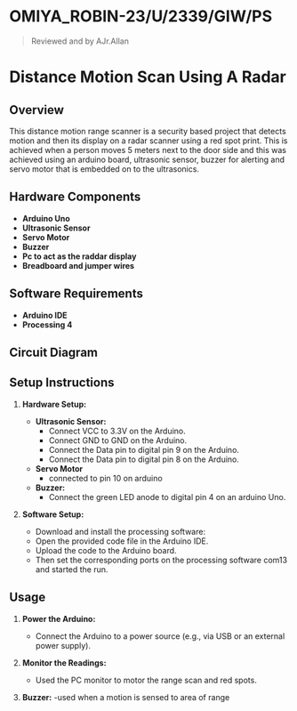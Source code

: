 # OMIYA_ROBIN-23/U/2339/GIW/PS
> Reviewed and  by AJr.Allan
# Distance Motion Scan Using A Radar
## Overview
This distance motion range scanner is a security based project that detects motion and then its display on a radar scanner using a red spot print. This is achieved when a person moves 5 meters next to the door side and this was achieved using an arduino board, ultrasonic sensor, buzzer for alerting and servo motor that is embedded on to the ultrasonics.

## Hardware Components
- **Arduino Uno**
- **Ultrasonic Sensor**
- **Servo Motor**
- **Buzzer**
- **Pc to act as the raddar display**
- **Breadboard and jumper wires**

## Software Requirements
- **Arduino IDE**
- **Processing 4** 

## Circuit Diagram


## Setup Instructions
1. **Hardware Setup:**
   - **Ultrasonic Sensor:**
     - Connect VCC to 3.3V on the Arduino.
     - Connect GND to GND on the Arduino.
     - Connect the Data pin to digital pin 9 on the Arduino.
     - Connect the Data pin to digital pin 8 on the Arduino.
   - **Servo Motor**
     - connected to pin 10 on arduino
   - **Buzzer:**
     - Connect the green LED anode to digital pin 4 on an arduino Uno.

2. **Software Setup:**
   - Download and install the processing software:
   - Open the provided code file in the Arduino IDE.
   - Upload the code to the Arduino board.
   - Then set the corresponding ports on the processing software com13 and started the run.

## Usage
1. **Power the Arduino:**
   - Connect the Arduino to a power source (e.g., via USB or an external power supply).
   
2. **Monitor the Readings:**
   - Used the PC monitor to motor the range scan and red spots.
   
3. **Buzzer:**
   -used when a motion is sensed to area of range

